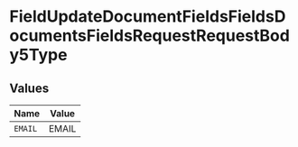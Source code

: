 # FieldUpdateDocumentFieldsFieldsDocumentsFieldsRequestRequestBody5Type


## Values

| Name    | Value   |
| ------- | ------- |
| `EMAIL` | EMAIL   |